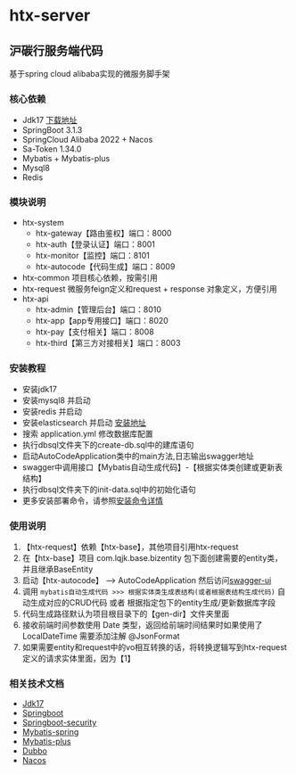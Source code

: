 # htx-server
## 沪碳行服务端代码

基于spring cloud alibaba实现的微服务脚手架


### 核心依赖


- Jdk17 [下载地址](https://www.oracle.com/java/technologies/javase-jdk17-downloads.html)
- SpringBoot 3.1.3
- SpringCloud Alibaba 2022 + Nacos
- Sa-Token 1.34.0
- Mybatis + Mybatis-plus
- Mysql8
- Redis

### 模块说明
- htx-system
  - htx-gateway【路由鉴权】端口：8000
  - htx-auth【登录认证】端口：8001
  - htx-monitor【监控】端口：8101
  - htx-autocode【代码生成】端口：8009
- htx-common 项目核心依赖，按需引用
- htx-request 微服务feign定义和request + response 对象定义，方便引用
- htx-api
  - htx-admin【管理后台】端口：8010
  - htx-app【app专用接口】端口：8020
  - htx-pay【支付相关】端口：8008
  - htx-third【第三方对接相关】端口：8003

### 安装教程
- 安装jdk17
- 安装mysql8 并启动
- 安装redis 并启动
- 安装elasticsearch 并启动 [安装地址](https://artifacts.elastic.co/downloads/elasticsearch/elasticsearch-6.0.1.msi)
- 搜索 application.yml 修改数据库配置
- 执行dbsql文件夹下的create-db.sql中的建库语句
- 启动AutoCodeApplication类中的main方法,日志输出swagger地址
- swagger中调用接口【Mybatis自动生成代码】-【根据实体类创建或更新表结构】
- 执行dbsql文件夹下的init-data.sql中的初始化语句
- 更多安装部署命令，请参照[安装命令详情](https://gitee.com/mrning001/zacbook/blob/master/dockertext.txt)

### 使用说明
1. 【htx-request】依赖【htx-base】，其他项目引用htx-request
2. 在【htx-base】项目 com.lqjk.base.bizentity 包下面创建需要的entity类，并且继承BaseEntity
3. 启动【htx-autocode】 --> AutoCodeApplication 然后访问[swagger-ui](http://localhost:8009/doc.html)
4. 调用 `mybatis自动生成代码 >>> 根据实体类生成表结构(或者根据表结构生成代码)` 自动生成对应的CRUD代码 或者 根据指定包下的entity生成/更新数据库字段
5. 代码生成路径默认为项目根目录下的【gen-dir】文件夹里面
6. 接收前端时间参数使用 Date 类型，返回给前端时间结果时如果使用了 LocalDateTime 需要添加注解 @JsonFormat
7. 如果需要entity和request中的vo相互转换的话，将转换逻辑写到htx-request定义的请求实体里面，因为【1】

### 相关技术文档
- [Jdk17](https://www.oracle.com/java/technologies/javase-jdk17-downloads.html)
- [Springboot](https://docs.spring.io/spring-boot/docs/current/reference/htmlsingle/)
- [Springboot-security](https://docs.spring.io/spring-boot/docs/current/reference/htmlsingle/#boot-features-security)
- [Mybatis-spring](http://mybatis.org/spring/zh/)
- [Mybatis-plus](https://baomidou.com/guide/)
- [Dubbo](http://dubbo.apache.org/zh-cn/docs/user/quick-start.html)
- [Nacos](https://nacos.io/zh-cn/docs/quick-start.html)




